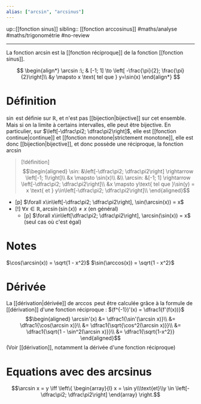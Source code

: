 ```yaml
---
alias: ["arcsin", "arcsinus"]
---
```

up::[[fonction sinus]]
sibling:: [[fonction arccosinus]]
#maths/analyse #maths/trigonométrie #no-review 

----
La fonction arcsin est la [[fonction réciproque]] de la fonction [[fonction sinus]].

$$
\begin{align*}
\arcsin :\; & [-1; 1] \to \left[ -\frac{\pi}{2}; \frac{\pi}{2}\right]\\
&y \mapsto x \text{ tel que } y=\sin(x)
\end{align*}
$$

# Définition
$\sin$ est définie sur $\mathbb{R}$, et n'est pas [[bijection|bijective]] sur cet ensemble.
Mais si on la limite à certains intervalles, elle peut être bijective.
En particulier, sur $\left[-\dfrac\pi2; \dfrac\pi2\right]$, elle est [[fonction continue|continue]] et [[fonction monotone|strictement monotone]], elle est donc [[bijection|bijective]], et donc possède une réciproque, la fonction $\arcsin$

> [!définition]
> $$\begin{aligned}
> \sin: &\left[-\dfrac\pi2; \dfrac\pi2\right] \rightarrow \left[-1; 1\right]\\
>       &x \mapsto \sin(x)\\
> &\\
> \arcsin: &[-1; 1] \rightarrow \left[-\dfrac\pi2; \dfrac\pi2\right]\\
>     &x \mapsto y\text{ tel que }\sin(y) = x \text{ et } y\in\left[-\dfrac\pi2; \dfrac\pi2\right]\\
> \end{aligned}$$

 - [p] $\forall x\in\left[-\dfrac\pi2; \dfrac\pi2\right], \sin(\arcsin(x)) = x$
 - [!] $\forall x\in\mathbb{R}, \arcsin(\sin(x))\neq x$ (en général)
     - [p] $\forall x\in\left[\dfrac\pi2; \dfrac\pi2\right], \arcsin(\sin(x)) = x$ (seul cas où c'est égal)

# Notes

$\cos(\arcsin(x)) = \sqrt{1 - x^2}$
$\sin(\arccos(x)) = \sqrt{1 - x^2}$

# Dérivée
La [[dérivation|dérivée]] de $\arccos$ peut être calculée grâce à la formule de [[dérivation]] d'une fonction réciproque :
$(f^{-1})'(x) = \dfrac1{f'(f(x))}$
$$\begin{aligned}
\arcsin'(x) &= \dfrac1{\sin'(\arcsin x)}\\
&= \dfrac1{\cos(\arcsin x)}\\
&= \dfrac1{\sqrt{\cos^2(\arcsin x)}}\\
&= \dfrac1{\sqrt{1 - \sin^2(\arcsin x)}}\\
&= \dfrac1{\sqrt{1-x^2}}
\end{aligned}$$
(Voir [[dérivation]], notamment la dérivée d'une fonction réciproque)

# Equations avec des arcsinus
$$\arcsin x = y \iff \left\{ \begin{array}{l} x = \sin y\\\text{et}\\y \in \left[-\dfrac\pi2; \dfrac\pi2\right] \end{array} \right.$$

